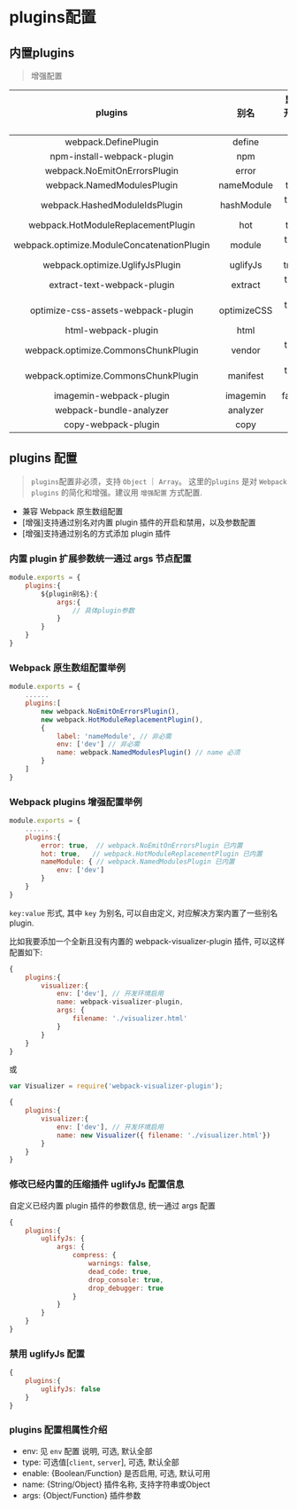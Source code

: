 # plugins配置

## 内置plugins

> 增强配置

plugins  | 别名 | 默认是否开启/开启环境
:-:|:-:|:-:
webpack.DefinePlugin | define | true 
npm-install-webpack-plugin | npm | false
webpack.NoEmitOnErrorsPlugin | error | true
webpack.NamedModulesPlugin | nameModule | true/dev
webpack.HashedModuleIdsPlugin | hashModule | true/test, prod
webpack.HotModuleReplacementPlugin | hot | true/dev
webpack.optimize.ModuleConcatenationPlugin | module | true/test, prod
webpack.optimize.UglifyJsPlugin | uglifyJs | true/prod
extract-text-webpack-plugin | extract | true/test, prod
optimize-css-assets-webpack-plugin | optimizeCSS | true/test, prod
html-webpack-plugin | html | true
webpack.optimize.CommonsChunkPlugin | vendor | true/test, prod
webpack.optimize.CommonsChunkPlugin | manifest | true/test, prod
imagemin-webpack-plugin | imagemin | false/prod
webpack-bundle-analyzer | analyzer | false
copy-webpack-plugin | copy | false

## plugins 配置

>  `plugins`配置非必须，支持 `Object` ｜ `Array`。 这里的`plugins` 是对 `Webpack plugins` 的简化和增强。建议用 `增强配置` 方式配置.

- 兼容 Webpack 原生数组配置
- [增强]支持通过别名对内置 plugin 插件的开启和禁用，以及参数配置
- [增强]支持通过别名的方式添加 plugin 插件

### 内置 plugin 扩展参数统一通过 args 节点配置

```js
module.exports = {
    plugins:{
        ${plugin别名}:{
            args:{
                // 具体plugin参数
            }
        }
    }
}
```

### Webpack 原生数组配置举例

```js
module.exports = {
    ......
    plugins:[
        new webpack.NoEmitOnErrorsPlugin(),
        new webpack.HotModuleReplacementPlugin(),
        { 
            label: 'nameModule', // 非必需
            env: ['dev'] // 非必需
            name: webpack.NamedModulesPlugin() // name 必须
        }
    ]
}
```

### Webpack plugins 增强配置举例

```js
module.exports = {
    ......
    plugins:{
        error: true,  // webpack.NoEmitOnErrorsPlugin 已内置
        hot: true,   // webpack.HotModuleReplacementPlugin 已内置
        nameModule: { // webpack.NamedModulesPlugin 已内置
            env: ['dev']
        }
    }
}
```

`key:value` 形式, 其中 `key` 为别名, 可以自由定义, 对应解决方案内置了一些别名plugin.

比如我要添加一个全新且没有内置的 webpack-visualizer-plugin 插件, 可以这样配置如下:

```js
{
    plugins:{
        visualizer:{
            env: ['dev'], // 开发环境启用
            name: webpack-visualizer-plugin,
            args: {
                filename: './visualizer.html'
            }
        }
    }
}
```
或
```js
var Visualizer = require('webpack-visualizer-plugin');

{
    plugins:{
        visualizer:{
            env: ['dev'], // 开发环境启用
            name: new Visualizer({ filename: './visualizer.html'})
        }
    }
}
```

### 修改已经内置的压缩插件 uglifyJs 配置信息

自定义已经内置 plugin 插件的参数信息, 统一通过 args 配置

```js
{
    plugins:{
        uglifyJs: {
            args: {
                compress: {
                    warnings: false,
                    dead_code: true,
                    drop_console: true,
                    drop_debugger: true
                }
            }
        }
    }
}
```

### 禁用 uglifyJs 配置

```js 
{
    plugins:{
        uglifyJs: false
    }
}
```

### plugins 配置相属性介绍

- env: 见 `env` 配置 说明, 可选, 默认全部
- type: 可选值[`client`, `server`], 可选, 默认全部
- enable: {Boolean/Function} 是否启用, 可选, 默认可用
- name: {String/Object} 插件名称, 支持字符串或Object
- args: {Object/Function} 插件参数